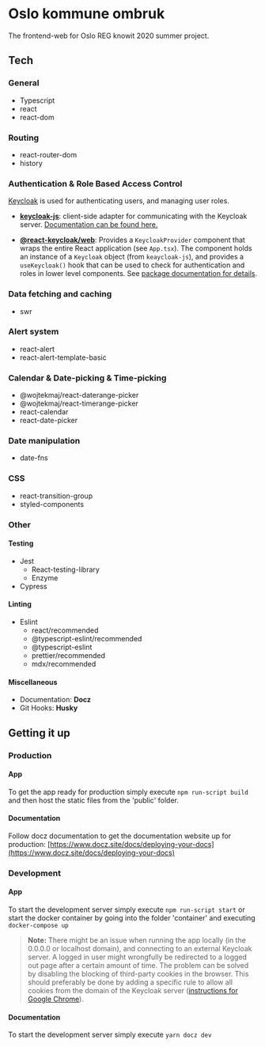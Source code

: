 # Oslo kommune ombruk

The frontend-web for Oslo REG knowit 2020 summer project.

## Tech

### General
* Typescript
* react
* react-dom

### Routing
* react-router-dom
* history

### Authentication & Role Based Access Control

[Keycloak](https://www.keycloak.org/) is used for authenticating users, and managing user roles.

* **[keycloak-js](https://www.npmjs.com/package/keycloak-js)**: client-side adapter for communicating with the Keycloak server. 
[Documentation can be found here.](https://www.keycloak.org/docs/latest/securing_apps/index.html#_javascript_adapter)

* **[@react-keycloak/web](https://www.npmjs.com/package/@react-keycloak/web)**: Provides a `KeycloakProvider` component 
that wraps the entire React application (see `App.tsx`). The component holds an instance of a `Keycloak` object (from `keaycloak-js`), and provides a `useKeycloak()` hook that 
can be used to check for authentication and roles in lower level components. See [package documentation for details](https://www.npmjs.com/package/@react-keycloak/web).

### Data fetching and caching
* swr

### Alert system
* react-alert
* react-alert-template-basic

### Calendar & Date-picking & Time-picking
* @wojtekmaj/react-daterange-picker
* @wojtekmaj/react-timerange-picker
* react-calendar
* react-date-picker

### Date manipulation
* date-fns

### CSS
* react-transition-group
* styled-components

### Other

#### Testing
* Jest
  * React-testing-library
  * Enzyme
* Cypress

#### Linting
* Eslint
  * react/recommended
  * @typescript-eslint/recommended
  * @typescript-eslint
  * prettier/recommended
  * mdx/recommended

#### Miscellaneous
* Documentation: **Docz**
* Git Hooks: **Husky**

## Getting it up
### Production
#### App
To get the app ready for production simply execute ```npm run-script build``` and then host the static files from the 'public' folder.

#### Documentation
Follow docz documentation to get the documentation website up for production: [https://www.docz.site/docs/deploying-your-docs](https://www.docz.site/docs/deploying-your-docs)

### Development
#### App
To start the development server simply execute ```npm run-script start``` or start the docker container by going into the folder 'container' and executing ```docker-compose up```

> **Note:** There might be an issue when running the app locally (in the 0.0.0.0 or localhost domain), and connecting to an external Keycloak server. A logged in user might wrongfully be redirected to a logged out page after a certain amount of time. The problem can be solved by disabling the blocking of third-party cookies in the browser. This should preferably be done by adding a specific rule to allow all cookies from the domain of the Keycloak server ([instructions for Google Chrome](https://support.google.com/chrome/answer/95647)).   

#### Documentation
To start the development server simply execute ```yarn docz dev```